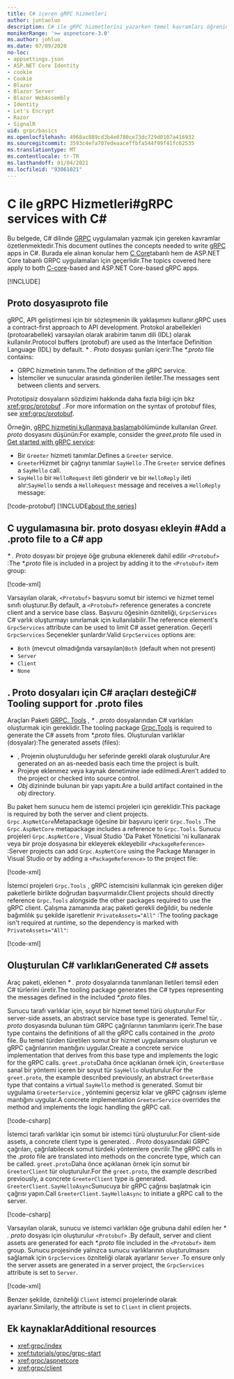 ```yaml
---
title: C# içeren gRPC hizmetleri
author: juntaoluo
description: C# ile gRPC hizmetlerini yazarken temel kavramları öğrenin.
monikerRange: '>= aspnetcore-3.0'
ms.author: johluo
ms.date: 07/09/2020
no-loc:
- appsettings.json
- ASP.NET Core Identity
- cookie
- Cookie
- Blazor
- Blazor Server
- Blazor WebAssembly
- Identity
- Let's Encrypt
- Razor
- SignalR
uid: grpc/basics
ms.openlocfilehash: 4968ac889cd3b4e0780ce73dc729d0107a416932
ms.sourcegitcommit: 3593c4efa707edeaaceffbfa544f99f41fc62535
ms.translationtype: MT
ms.contentlocale: tr-TR
ms.lasthandoff: 01/04/2021
ms.locfileid: "93061021"
---
```

# <a name="grpc-services-with-c"></a><span data-ttu-id="1e562-103">C ile gRPC Hizmetleri\#</span><span class="sxs-lookup"><span data-stu-id="1e562-103">gRPC services with C\#</span></span>

<span data-ttu-id="1e562-104">Bu belgede, C# dilinde [GRPC](https://grpc.io/docs/guides/) uygulamaları yazmak için gereken kavramlar özetlenmektedir.</span><span class="sxs-lookup"><span data-stu-id="1e562-104">This document outlines the concepts needed to write [gRPC](https://grpc.io/docs/guides/) apps in C#.</span></span> <span data-ttu-id="1e562-105">Burada ele alınan konular hem [C Core](https://grpc.io/blog/grpc-stacks)tabanlı hem de ASP.NET Core tabanlı GRPC uygulamaları için geçerlidir.</span><span class="sxs-lookup"><span data-stu-id="1e562-105">The topics covered here apply to both [C-core](https://grpc.io/blog/grpc-stacks)-based and ASP.NET Core-based gRPC apps.</span></span>

[!INCLUDE[](~/includes/gRPCazure.md)]

## <a name="proto-file"></a><span data-ttu-id="1e562-106">Proto dosyası</span><span class="sxs-lookup"><span data-stu-id="1e562-106">proto file</span></span>

<span data-ttu-id="1e562-107">gRPC, API geliştirmesi için bir sözleşmenin ilk yaklaşımını kullanır.</span><span class="sxs-lookup"><span data-stu-id="1e562-107">gRPC uses a contract-first approach to API development.</span></span> <span data-ttu-id="1e562-108">Protokol arabellekleri (protoarabellek) varsayılan olarak arabirim tanım dili (IDL) olarak kullanılır.</span><span class="sxs-lookup"><span data-stu-id="1e562-108">Protocol buffers (protobuf) are used as the Interface Definition Language (IDL) by default.</span></span> <span data-ttu-id="1e562-109">*\* . Proto* dosyası şunları içerir:</span><span class="sxs-lookup"><span data-stu-id="1e562-109">The *\*.proto* file contains:</span></span>

* <span data-ttu-id="1e562-110">GRPC hizmetinin tanımı.</span><span class="sxs-lookup"><span data-stu-id="1e562-110">The definition of the gRPC service.</span></span>
* <span data-ttu-id="1e562-111">İstemciler ve sunucular arasında gönderilen iletiler.</span><span class="sxs-lookup"><span data-stu-id="1e562-111">The messages sent between clients and servers.</span></span>

<span data-ttu-id="1e562-112">Prototipsiz dosyaların sözdizimi hakkında daha fazla bilgi için bkz <xref:grpc/protobuf> ..</span><span class="sxs-lookup"><span data-stu-id="1e562-112">For more information on the syntax of protobuf files, see <xref:grpc/protobuf>.</span></span>

<span data-ttu-id="1e562-113">Örneğin, [gRPC hizmetini kullanmaya başlama](xref:tutorials/grpc/grpc-start)bölümünde kullanılan *Greet. proto* dosyasını düşünün:</span><span class="sxs-lookup"><span data-stu-id="1e562-113">For example, consider the *greet.proto* file used in [Get started with gRPC service](xref:tutorials/grpc/grpc-start):</span></span>

* <span data-ttu-id="1e562-114">Bir `Greeter` hizmeti tanımlar.</span><span class="sxs-lookup"><span data-stu-id="1e562-114">Defines a `Greeter` service.</span></span>
* <span data-ttu-id="1e562-115">`Greeter`Hizmet bir çağrıyı tanımlar `SayHello` .</span><span class="sxs-lookup"><span data-stu-id="1e562-115">The `Greeter` service defines a `SayHello` call.</span></span>
* <span data-ttu-id="1e562-116">`SayHello` bir `HelloRequest` ileti gönderir ve bir `HelloReply` ileti alır:</span><span class="sxs-lookup"><span data-stu-id="1e562-116">`SayHello` sends a `HelloRequest` message and receives a `HelloReply` message:</span></span>

[!code-protobuf[](~/tutorials/grpc/grpc-start/sample/GrpcGreeter/Protos/greet.proto)]
[!INCLUDE[about the series](~/includes/code-comments-loc.md)]

## <a name="add-a-proto-file-to-a-c-app"></a><span data-ttu-id="1e562-117">C uygulamasına bir. proto dosyası ekleyin \#</span><span class="sxs-lookup"><span data-stu-id="1e562-117">Add a .proto file to a C\# app</span></span>

<span data-ttu-id="1e562-118">*\* . Proto* dosyası bir projeye öğe grubuna eklenerek dahil edilir `<Protobuf>` :</span><span class="sxs-lookup"><span data-stu-id="1e562-118">The *\*.proto* file is included in a project by adding it to the `<Protobuf>` item group:</span></span>

[!code-xml[](~/tutorials/grpc/grpc-start/sample/GrpcGreeter/GrpcGreeter.csproj?highlight=2&range=7-9)]

<span data-ttu-id="1e562-119">Varsayılan olarak, `<Protobuf>` başvuru somut bir istemci ve hizmet temel sınıfı oluşturur.</span><span class="sxs-lookup"><span data-stu-id="1e562-119">By default, a `<Protobuf>` reference generates a concrete client and a service base class.</span></span> <span data-ttu-id="1e562-120">Başvuru öğesinin özniteliği, `GrpcServices` C# varlık oluşturmayı sınırlamak için kullanılabilir.</span><span class="sxs-lookup"><span data-stu-id="1e562-120">The reference element's `GrpcServices` attribute can be used to limit C# asset generation.</span></span> <span data-ttu-id="1e562-121">Geçerli `GrpcServices` Seçenekler şunlardır:</span><span class="sxs-lookup"><span data-stu-id="1e562-121">Valid `GrpcServices` options are:</span></span>

* <span data-ttu-id="1e562-122">`Both` (mevcut olmadığında varsayılan)</span><span class="sxs-lookup"><span data-stu-id="1e562-122">`Both` (default when not present)</span></span>
* `Server`
* `Client`
* `None`

## <a name="c-tooling-support-for-proto-files"></a><span data-ttu-id="1e562-123">. Proto dosyaları için C# araçları desteği</span><span class="sxs-lookup"><span data-stu-id="1e562-123">C# Tooling support for .proto files</span></span>

<span data-ttu-id="1e562-124">Araçları Paketi [GRPC. Tools](https://www.nuget.org/packages/Grpc.Tools/) , *\* . proto* dosyalarından C# varlıkları oluşturmak için gereklidir.</span><span class="sxs-lookup"><span data-stu-id="1e562-124">The tooling package [Grpc.Tools](https://www.nuget.org/packages/Grpc.Tools/) is required to generate the C# assets from *\*.proto* files.</span></span> <span data-ttu-id="1e562-125">Oluşturulan varlıklar (dosyalar):</span><span class="sxs-lookup"><span data-stu-id="1e562-125">The generated assets (files):</span></span>

* <span data-ttu-id="1e562-126">, Projenin oluşturulduğu her seferinde gerekli olarak oluşturulur.</span><span class="sxs-lookup"><span data-stu-id="1e562-126">Are generated on an as-needed basis each time the project is built.</span></span>
* <span data-ttu-id="1e562-127">Projeye eklenmez veya kaynak denetimine iade edilmedi.</span><span class="sxs-lookup"><span data-stu-id="1e562-127">Aren't added to the project or checked into source control.</span></span>
* <span data-ttu-id="1e562-128">*Obj* dizininde bulunan bir yapı yapıtı.</span><span class="sxs-lookup"><span data-stu-id="1e562-128">Are a build artifact contained in the *obj* directory.</span></span>

<span data-ttu-id="1e562-129">Bu paket hem sunucu hem de istemci projeleri için gereklidir.</span><span class="sxs-lookup"><span data-stu-id="1e562-129">This package is required by both the server and client projects.</span></span> <span data-ttu-id="1e562-130">`Grpc.AspNetCore`Metapackage öğesine bir başvuru içerir `Grpc.Tools` .</span><span class="sxs-lookup"><span data-stu-id="1e562-130">The `Grpc.AspNetCore` metapackage includes a reference to `Grpc.Tools`.</span></span> <span data-ttu-id="1e562-131">Sunucu projeleri `Grpc.AspNetCore` , Visual Studio 'Da Paket Yöneticisi 'ni kullanarak veya bir proje dosyasına bir ekleyerek ekleyebilir `<PackageReference>` :</span><span class="sxs-lookup"><span data-stu-id="1e562-131">Server projects can add `Grpc.AspNetCore` using the Package Manager in Visual Studio or by adding a `<PackageReference>` to the project file:</span></span>

[!code-xml[](~/tutorials/grpc/grpc-start/sample/GrpcGreeter/GrpcGreeter.csproj?highlight=1&range=12)]

<span data-ttu-id="1e562-132">İstemci projeleri `Grpc.Tools` , gRPC istemcisini kullanmak için gereken diğer paketlerle birlikte doğrudan başvurmalıdır.</span><span class="sxs-lookup"><span data-stu-id="1e562-132">Client projects should directly reference `Grpc.Tools` alongside the other packages required to use the gRPC client.</span></span> <span data-ttu-id="1e562-133">Çalışma zamanında araç paketi gerekli değildir, bu nedenle bağımlılık şu şekilde işaretlenir `PrivateAssets="All"` :</span><span class="sxs-lookup"><span data-stu-id="1e562-133">The tooling package isn't required at runtime, so the dependency is marked with `PrivateAssets="All"`:</span></span>

[!code-xml[](~/tutorials/grpc/grpc-start/sample/GrpcGreeterClient/GrpcGreeterClient.csproj?highlight=3&range=9-11)]

## <a name="generated-c-assets"></a><span data-ttu-id="1e562-134">Oluşturulan C# varlıkları</span><span class="sxs-lookup"><span data-stu-id="1e562-134">Generated C# assets</span></span>

<span data-ttu-id="1e562-135">Araç paketi, eklenen *\* . proto* dosyalarında tanımlanan Iletileri temsil eden C# türlerini üretir.</span><span class="sxs-lookup"><span data-stu-id="1e562-135">The tooling package generates the C# types representing the messages defined in the included *\*.proto* files.</span></span>

<span data-ttu-id="1e562-136">Sunucu tarafı varlıklar için, soyut bir hizmet temel türü oluşturulur.</span><span class="sxs-lookup"><span data-stu-id="1e562-136">For server-side assets, an abstract service base type is generated.</span></span> <span data-ttu-id="1e562-137">Temel tür, *. proto* dosyasında bulunan tüm GRPC çağrılarının tanımlarını içerir.</span><span class="sxs-lookup"><span data-stu-id="1e562-137">The base type contains the definitions of all the gRPC calls contained in the *.proto* file.</span></span> <span data-ttu-id="1e562-138">Bu temel türden türetilen somut bir hizmet uygulamasını oluşturun ve gRPC çağrılarının mantığını uygular.</span><span class="sxs-lookup"><span data-stu-id="1e562-138">Create a concrete service implementation that derives from this base type and implements the logic for the gRPC calls.</span></span> <span data-ttu-id="1e562-139">`greet.proto`Daha önce açıklanan örnek için, `GreeterBase` sanal bir yöntemi içeren bir soyut tür `SayHello` oluşturulur.</span><span class="sxs-lookup"><span data-stu-id="1e562-139">For the `greet.proto`, the example described previously, an abstract `GreeterBase` type that contains a virtual `SayHello` method is generated.</span></span> <span data-ttu-id="1e562-140">Somut bir uygulama `GreeterService` , yöntemini geçersiz kılar ve gRPC çağrısını işleme mantığını uygular.</span><span class="sxs-lookup"><span data-stu-id="1e562-140">A concrete implementation `GreeterService` overrides the method and implements the logic handling the gRPC call.</span></span>

[!code-csharp[](~/tutorials/grpc/grpc-start/sample/GrpcGreeter/Services/GreeterService.cs?name=snippet)]

<span data-ttu-id="1e562-141">İstemci tarafı varlıklar için somut bir istemci türü oluşturulur.</span><span class="sxs-lookup"><span data-stu-id="1e562-141">For client-side assets, a concrete client type is generated.</span></span> <span data-ttu-id="1e562-142">*. Proto* dosyasındaki GRPC çağrıları, çağrılabilecek somut türdeki yöntemlere çevrilir.</span><span class="sxs-lookup"><span data-stu-id="1e562-142">The gRPC calls in the *.proto* file are translated into methods on the concrete type, which can be called.</span></span> <span data-ttu-id="1e562-143">`greet.proto`Daha önce açıklanan örnek için somut bir `GreeterClient` tür oluşturulur.</span><span class="sxs-lookup"><span data-stu-id="1e562-143">For the `greet.proto`, the example described previously, a concrete `GreeterClient` type is generated.</span></span> <span data-ttu-id="1e562-144">`GreeterClient.SayHelloAsync`Sunucuya bir gRPC çağrısı başlatmak için çağrısı yapın.</span><span class="sxs-lookup"><span data-stu-id="1e562-144">Call `GreeterClient.SayHelloAsync` to initiate a gRPC call to the server.</span></span>

[!code-csharp[](~/tutorials/grpc/grpc-start/sample/GrpcGreeterClient/Program.cs?name=snippet)]

<span data-ttu-id="1e562-145">Varsayılan olarak, sunucu ve istemci varlıkları öğe grubuna dahil edilen her *\* . proto* dosyası için oluşturulur `<Protobuf>` .</span><span class="sxs-lookup"><span data-stu-id="1e562-145">By default, server and client assets are generated for each *\*.proto* file included in the `<Protobuf>` item group.</span></span> <span data-ttu-id="1e562-146">Sunucu projesinde yalnızca sunucu varlıklarının oluşturulmasını sağlamak için `GrpcServices` özniteliği olarak ayarlanır `Server` .</span><span class="sxs-lookup"><span data-stu-id="1e562-146">To ensure only the server assets are generated in a server project, the `GrpcServices` attribute is set to `Server`.</span></span>

[!code-xml[](~/tutorials/grpc/grpc-start/sample/GrpcGreeter/GrpcGreeter.csproj?highlight=2&range=7-9)]

<span data-ttu-id="1e562-147">Benzer şekilde, özniteliği `Client` istemci projelerinde olarak ayarlanır.</span><span class="sxs-lookup"><span data-stu-id="1e562-147">Similarly, the attribute is set to `Client` in client projects.</span></span>

## <a name="additional-resources"></a><span data-ttu-id="1e562-148">Ek kaynaklar</span><span class="sxs-lookup"><span data-stu-id="1e562-148">Additional resources</span></span>

* <xref:grpc/index>
* <xref:tutorials/grpc/grpc-start>
* <xref:grpc/aspnetcore>
* <xref:grpc/client>
